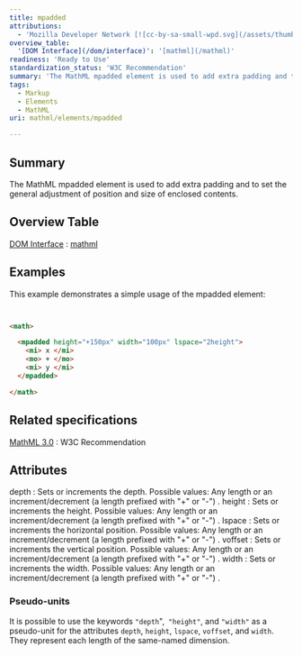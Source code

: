 ```yaml
---
title: mpadded
attributions:
  - 'Mozilla Developer Network [![cc-by-sa-small-wpd.svg](/assets/thumb/8/8c/cc-by-sa-small-wpd.svg/120px-cc-by-sa-small-wpd.svg.png)](http://creativecommons.org/licenses/by-sa/3.0/us/): [Article](https://developer.mozilla.org/en-US/docs/MathML/Element/mpadded)'
overview_table:
  '[DOM Interface](/dom/interface)': '[mathml](/mathml)'
readiness: 'Ready to Use'
standardization_status: 'W3C Recommendation'
summary: 'The MathML mpadded element is used to add extra padding and to set the general adjustment of position and size of enclosed contents.'
tags:
  - Markup
  - Elements
  - MathML
uri: mathml/elements/mpadded

---
```

## <span>Summary</span>

The MathML mpadded element is used to add extra padding and to set the general adjustment of position and size of enclosed contents.

## <span>Overview Table</span>

[DOM Interface](/dom/interface)
:   [mathml](/mathml)

## <span>Examples</span>

This example demonstrates a simple usage of the mpadded element:

``` html


<math>

  <mpadded height="+150px" width="100px" lspace="2height">
    <mi> x </mi>
    <mo> + </mo>
    <mi> y </mi>
  </mpadded>

</math>
```

</pre>

## <span>Related specifications</span>

[MathML 3.0](http://www.w3.org/TR/MathML3/chapter3.html#presm.mpadded)
:   W3C Recommendation

## <span>Attributes</span>

 depth
:   Sets or increments the depth. Possible values: Any length or an increment/decrement (a length prefixed with "+" or "-") .
 height
:   Sets or increments the height. Possible values: Any length or an increment/decrement (a length prefixed with "+" or "-") .
 lspace
:   Sets or increments the horizontal position. Possible values: Any length or an increment/decrement (a length prefixed with "+" or "-") .
 voffset
:   Sets or increments the vertical position. Possible values: Any length or an increment/decrement (a length prefixed with "+" or "-") .
 width
:   Sets or increments the width. Possible values: Any length or an increment/decrement (a length prefixed with "+" or "-") .

### <span>Pseudo-units</span>

It is possible to use the keywords `"depth`",` "height"`, and `"width"` as a pseudo-unit for the attributes `depth`, `height`, `lspace`, `voffset`, and `width`. They represent each length of the same-named dimension.